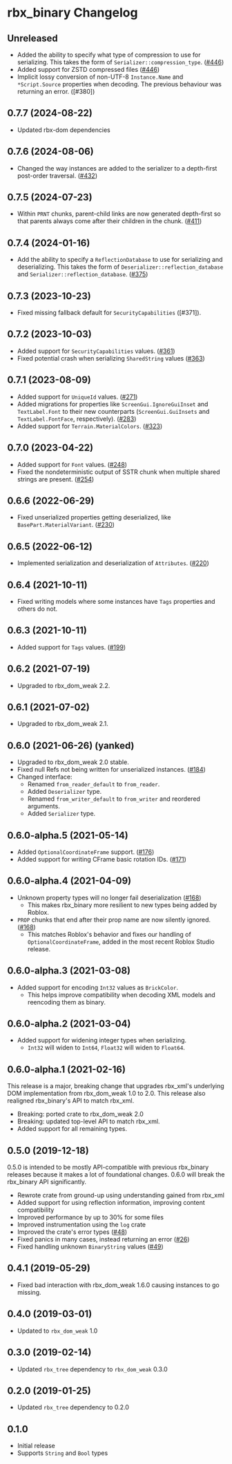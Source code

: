 # rbx_binary Changelog

## Unreleased
* Added the ability to specify what type of compression to use for serializing. This takes the form of `Serializer::compression_type`. ([#446])
* Added support for ZSTD compressed files ([#446])
* Implicit lossy conversion of non-UTF-8 `Instance.Name` and `*Script.Source` properties when decoding.  The previous behaviour was returning an error. ([#380])

[#446]: https://github.com/rojo-rbx/rbx-dom/pull/446

## 0.7.7 (2024-08-22)
* Updated rbx-dom dependencies

## 0.7.6 (2024-08-06)
* Changed the way instances are added to the serializer to a depth-first post-order traversal. ([#432])

[#432]: https://github.com/rojo-rbx/rbx-dom/pull/432

## 0.7.5 (2024-07-23)
* Within `PRNT` chunks, parent-child links are now generated depth-first so that parents always come after their children in the chunk. ([#411])

[#411]: https://github.com/rojo-rbx/rbx-dom/pull/411

## 0.7.4 (2024-01-16)
* Add the ability to specify a `ReflectionDatabase` to use for serializing and deserializing. This takes the form of `Deserializer::reflection_database` and `Serializer::reflection_database`. ([#375])

[#375]: https://github.com/rojo-rbx/rbx-dom/pull/375

## 0.7.3 (2023-10-23)
* Fixed missing fallback default for `SecurityCapabilities` ([#371]).

## 0.7.2 (2023-10-03)
* Added support for `SecurityCapabilities` values. ([#361])
* Fixed potential crash when serializing `SharedString` values ([#363])

[#361]: https://github.com/rojo-rbx/rbx-dom/pull/361
[#363]: https://github.com/rojo-rbx/rbx-dom/pull/363

## 0.7.1 (2023-08-09)
* Added support for `UniqueId` values. ([#271])
* Added migrations for properties like `ScreenGui.IgnoreGuiInset` and `TextLabel.Font` to their new counterparts (`ScreenGui.GuiInsets` and `TextLabel.FontFace`, respectively). ([#283])
* Added support for `Terrain.MaterialColors`. ([#323])

[#271]: https://github.com/rojo-rbx/rbx-dom/pull/271
[#283]: https://github.com/rojo-rbx/rbx-dom/pull/283
[#323]: https://github.com/rojo-rbx/rbx-dom/pull/323

## 0.7.0 (2023-04-22)
* Added support for `Font` values. ([#248])
* Fixed the nondeterministic output of SSTR chunk when multiple shared strings are present. ([#254])

[#248]: https://github.com/rojo-rbx/rbx-dom/pull/248
[#254]: https://github.com/rojo-rbx/rbx-dom/pull/254

## 0.6.6 (2022-06-29)
* Fixed unserialized properties getting deserialized, like `BasePart.MaterialVariant`. ([#230])

[#230]: https://github.com/rojo-rbx/rbx-dom/pull/230

## 0.6.5 (2022-06-12)
* Implemented serialization and deserialization of `Attributes`. ([#220])

[#220]: https://github.com/rojo-rbx/rbx-dom/pull/220

## 0.6.4 (2021-10-11)
* Fixed writing models where some instances have `Tags` properties and others do not.

## 0.6.3 (2021-10-11)
* Added support for `Tags` values. ([#199])

[#199]: https://github.com/rojo-rbx/rbx-dom/pull/199

## 0.6.2 (2021-07-19)
* Upgraded to rbx\_dom\_weak 2.2.

## 0.6.1 (2021-07-02)
* Upgraded to rbx\_dom\_weak 2.1.

## 0.6.0 (2021-06-26) (yanked)
* Upgraded to rbx\_dom\_weak 2.0 stable.
* Fixed null Refs not being written for unserialized instances. ([#184][pr-184])
* Changed interface:
  * Renamed `from_reader_default` to `from_reader`.
  * Added `Deserializer` type.
  * Renamed `from_writer_default` to `from_writer` and reordered arguments.
  * Added `Serializer` type.

[pr-184]: https://github.com/rojo-rbx/rbx-dom/pull/184

## 0.6.0-alpha.5 (2021-05-14)
* Added `OptionalCoordinateFrame` support. ([#176][pr-176])
* Added support for writing CFrame basic rotation IDs. ([#171][pr-171])

[pr-171]: https://github.com/rojo-rbx/rbx-dom/pull/171
[pr-176]: https://github.com/rojo-rbx/rbx-dom/pull/176

## 0.6.0-alpha.4 (2021-04-09)
* Unknown property types will no longer fail deserialization ([#168][pr-168])
    * This makes rbx_binary more resilient to new types being added by Roblox.
* `PROP` chunks that end after their prop name are now silently ignored. ([#168][pr-168])
    * This matches Roblox's behavior and fixes our handling of `OptionalCoordinateFrame`, added in the most recent Roblox Studio release.

[pr-168]: https://github.com/rojo-rbx/rbx-dom/pull/168

## 0.6.0-alpha.3 (2021-03-08)
* Added support for encoding `Int32` values as `BrickColor`.
  * This helps improve compatibility when decoding XML models and reencoding them as binary.

## 0.6.0-alpha.2 (2021-03-04)
* Added support for widening integer types when serializing.
    * `Int32` will widen to `Int64`, `Float32` will widen to `Float64`.

## 0.6.0-alpha.1 (2021-02-16)
This release is a major, breaking change that upgrades rbx\_xml's underlying DOM implementation from rbx\_dom\_weak 1.0 to 2.0. This release also realigned rbx\_binary's API to match rbx_xml.

* Breaking: ported crate to rbx\_dom_weak 2.0
* Breaking: updated top-level API to match rbx_xml.
* Added support for all remaining types.

## 0.5.0 (2019-12-18)
0.5.0 is intended to be mostly API-compatible with previous rbx_binary releases because it makes a lot of foundational changes. 0.6.0 will break the rbx_binary API significantly.

* Rewrote crate from ground-up using understanding gained from rbx_xml
* Added support for using reflection information, improving content compatibility
* Improved performance by up to 30% for some files
* Improved instrumentation using the `log` crate
* Improved the crate's error types ([#48](https://github.com/rojo-rbx/rbx-dom/issues/48))
* Fixed panics in many cases, instead returning an error ([#26](https://github.com/rojo-rbx/rbx-dom/issues/26))
* Fixed handling unknown `BinaryString` values ([#49](https://github.com/rojo-rbx/rbx-dom/issues/49))

## 0.4.1 (2019-05-29)
* Fixed bad interaction with rbx_dom_weak 1.6.0 causing instances to go missing.

## 0.4.0 (2019-03-01)
* Updated to `rbx_dom_weak` 1.0

## 0.3.0 (2019-02-14)
* Updated `rbx_tree` dependency to `rbx_dom_weak` 0.3.0

## 0.2.0 (2019-01-25)
* Updated `rbx_tree` dependency to 0.2.0

## 0.1.0
* Initial release
* Supports `String` and `Bool` types
